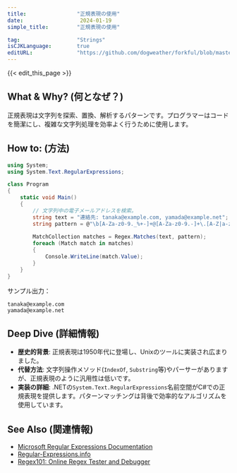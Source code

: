 ```yaml
---
title:                "正規表現の使用"
date:                  2024-01-19
simple_title:         "正規表現の使用"

tag:                  "Strings"
isCJKLanguage:        true
editURL:              "https://github.com/dogweather/forkful/blob/master/content/ja/c-sharp/using-regular-expressions.md"
---
```


{{< edit_this_page >}}

## What & Why? (何となぜ？)
正規表現は文字列を探索、置換、解析するパターンです。プログラマーはコードを簡潔にし、複雑な文字列処理を効率よく行うために使用します。

## How to: (方法)
```C#
using System;
using System.Text.RegularExpressions;

class Program
{
    static void Main()
    {
        // 文字列中の電子メールアドレスを検索。
        string text = "連絡先: tanaka@example.com, yamada@example.net";
        string pattern = @"\b[A-Za-z0-9._%+-]+@[A-Za-z0-9.-]+\.[A-Z|a-z]{2,}\b";
        
        MatchCollection matches = Regex.Matches(text, pattern);
        foreach (Match match in matches)
        {
            Console.WriteLine(match.Value);
        }
    }
}
```
サンプル出力：
```
tanaka@example.com
yamada@example.net
```

## Deep Dive (詳細情報)
- **歴史的背景**: 正規表現は1950年代に登場し、Unixのツールに実装され広まりました。
- **代替方法**: 文字列操作メソッド(`IndexOf`, `Substring`等)やパーサーがありますが、正規表現のように汎用性は低いです。
- **実装の詳細**: .NETの`System.Text.RegularExpressions`名前空間がC#での正規表現を提供します。パターンマッチングは背後で効率的なアルゴリズムを使用しています。

## See Also (関連情報)
- [Microsoft Regular Expressions Documentation](https://docs.microsoft.com/en-us/dotnet/standard/base-types/regular-expressions)
- [Regular-Expressions.info](http://www.regular-expressions.info/)
- [Regex101: Online Regex Tester and Debugger](https://regex101.com/)
